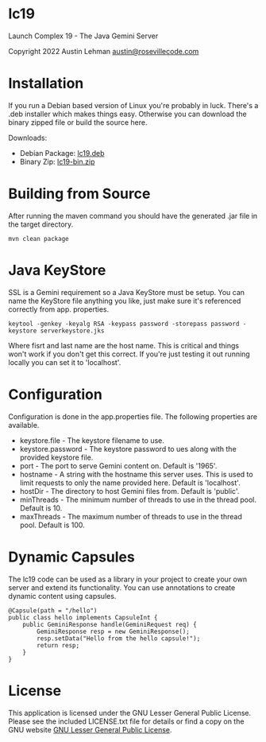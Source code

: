 # lc19
Launch Complex 19 - The Java Gemini Server

Copyright 2022 Austin Lehman <austin@rosevillecode.com>

# Installation
If you run a Debian based version of Linux you're 
probably in luck. There's a .deb installer which makes 
things easy. Otherwise you can download the binary 
zipped file or build the source here. 

Downloads:
- Debian Package: [lc19.deb](https://github.com/rsv-code/lc19/releases/download/0.8/lc19.deb)
- Binary Zip: [lc19-bin.zip](https://github.com/rsv-code/lc19/releases/download/0.8/lc19-bin.zip)

# Building from Source

After running the maven command you should have the 
generated .jar file in the target directory. 

```
mvn clean package
```

# Java KeyStore 

SSL is a Gemini requirement so a Java KeyStore must be 
setup. You can name the KeyStore file anything you like, 
just make sure it's referenced correctly from app.
properties. 

```
keytool -genkey -keyalg RSA -keypass password -storepass password -keystore serverkeystore.jks
```
Where fisrt and last name are the host name. This is 
critical and things won't work if you don't get this 
correct. If you're just testing it out running locally 
you can set it to 'localhost'.

# Configuration

Configuration is done in the app.properties file. The 
following properties are available.

- keystore.file - The keystore filename to use.
- keystore.password - The keystore password to 
  ues along with the provided keystore file.
- port - The port to serve Gemini content on. Default is 
  '1965'.
- hostname - A string with the hostname this 
  server uses. This is used to limit requests to only 
  the name provided here. Default is 'localhost'.
- hostDir - The directory to host Gemini files from. 
  Default is 'public'.
- minThreads - The minimum number of threads to use in 
  the thread pool. Default is 10.
- maxThreads - The maximum number of threads to use in 
  the thread pool. Default is 100.

# Dynamic Capsules

The lc19 code can be used as a library in your project 
to create your own server and extend its functionality. 
You can use annotations to create dynamic content using 
capsules.

```
@Capsule(path = "/hello")
public class hello implements CapsuleInt {
    public GeminiResponse handle(GeminiRequest req) {
        GeminiResponse resp = new GeminiResponse();
        resp.setData("Hello from the hello capsule!");
        return resp;
    }
}
```

# License

This application is licensed under the GNU Lesser General Public License. Please see the included LICENSE.txt file for details or find a copy on the GNU website [GNU Lesser General Public License](https://www.gnu.org/licenses/lgpl-3.0.en.html).
